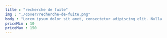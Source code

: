 ```yaml
---
title : "recherche de fuite"
img : "./cover/recherche-de-fuite.png"
body : "Lorem ipsum dolor sit amet, consectetur adipiscing elit. Nulla ut rutrum leo. Fusce elementum, mi"
priceMin : 10
priceMax : 150
---
```

